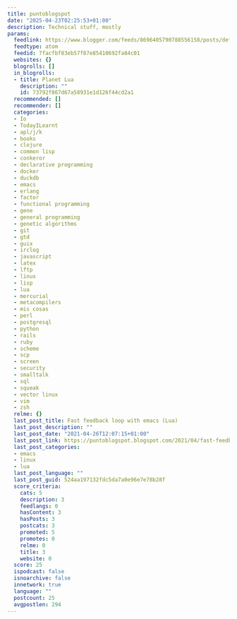 ```yaml
---
title: puntoblogspot
date: "2025-04-23T02:25:53+01:00"
description: Technical stuff, mostly
params:
  feedlink: https://www.blogger.com/feeds/8696405790788556158/posts/default/-/lua
  feedtype: atom
  feedid: 7facfbf83eb57f87e85410692fa84c01
  websites: {}
  blogrolls: []
  in_blogrolls:
  - title: Planet Lua
    description: ""
    id: 73792f867d67a58931e1d126f44cd2a1
  recommended: []
  recommender: []
  categories:
  - Io
  - TodayILearnt
  - apl/j/k
  - books
  - clojure
  - common lisp
  - conkeror
  - declarative programming
  - docker
  - duckdb
  - emacs
  - erlang
  - factor
  - functional programming
  - gene
  - general programming
  - genetic algorithms
  - git
  - gtd
  - guix
  - irclog
  - javascript
  - latex
  - lftp
  - linux
  - lisp
  - lua
  - mercurial
  - metacompilers
  - mis cosas
  - perl
  - postgresql
  - python
  - rails
  - ruby
  - scheme
  - scp
  - screen
  - security
  - smalltalk
  - sql
  - squeak
  - vector linux
  - vim
  - zsh
  relme: {}
  last_post_title: Fast feedback loop with emacs (Lua)
  last_post_description: ""
  last_post_date: "2021-04-26T12:07:15+01:00"
  last_post_link: https://puntoblogspot.blogspot.com/2021/04/fast-feedback-loop-with-emacs-lua.html
  last_post_categories:
  - emacs
  - linux
  - lua
  last_post_language: ""
  last_post_guid: 524aa197132fdc5da7a0e96e7e78b28f
  score_criteria:
    cats: 5
    description: 3
    feedlangs: 0
    hasContent: 3
    hasPosts: 3
    postcats: 3
    promoted: 5
    promotes: 0
    relme: 0
    title: 3
    website: 0
  score: 25
  ispodcast: false
  isnoarchive: false
  innetwork: true
  language: ""
  postcount: 25
  avgpostlen: 294
---
```

